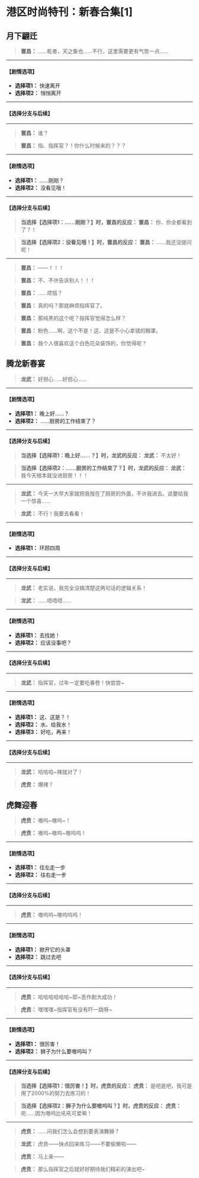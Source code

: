# 港区时尚特刊：新春合集[1]

## 月下翩迁

> **寰昌：**
> ……乾者，天之象也……不行，这里需要更有气势一点……

---
#### **【剧情选项】**
*   **选择项1：** 快速离开
*   **选择项2：** 悄悄离开

---
#### **【选择分支与后续】**
---

> **寰昌：**
> 谁？

> **寰昌：**
> 指、指挥官？！你什么时候来的？？？

---
#### **【剧情选项】**
*   **选择项1：** ……刚刚？
*   **选择项2：** 没看见哦！

---
#### **【选择分支与后续】**
> **当选择【选择项1：……刚刚？】时，寰昌的反应：**
> **寰昌：** 你、你全都看到了？！

> **当选择【选择项2：没看见哦！】时，寰昌的反应：**
> **寰昌：** ……我还没提问呢！

---

> **寰昌：**
> ——！！！

> **寰昌：**
> 不、不许告诉别人！！！

> **寰昌：**
> ……烦恼？

> **寰昌：**
> 真的吗？那就麻烦指挥官了。

> **寰昌：**
> 那纯黑的这个呢？指挥官觉得怎么样？

> **寰昌：**
> 粉色……啊，这个不是！这、这是不小心拿错的眼罩。

> **寰昌：**
> 我个人很喜欢这个白色花朵装饰的，你觉得呢？

## 腾龙新春宴

> **龙武：**
> 好担心……好担心……

---
#### **【剧情选项】**
*   **选择项1：** 晚上好……？
*   **选择项2：** ……厨房的工作结束了？

---
#### **【选择分支与后续】**
> **当选择【选择项1：晚上好……？】时，龙武的反应：**
> **龙武：** 不太好！

> **当选择【选择项2：……厨房的工作结束了？】时，龙武的反应：**
> **龙武：** 我今天根本就没进厨房！！！

---

> **龙武：**
> 今天一大早大家就把我按在了厨房的外面，不许我进去。说要给我一个惊喜……

> **龙武：**
> 不行！我要去看看！

---
#### **【剧情选项】**
*   **选择项1：** 环顾四周

---
#### **【选择分支与后续】**
---

> **龙武：**
> 老实说，我完全没搞清楚这两句话的逻辑关系！

> **龙武：**
> ……唔唔唔……

---
#### **【剧情选项】**
*   **选择项1：** 去找她！
*   **选择项2：** 应该没事吧？

---
#### **【选择分支与后续】**
---

> **龙武：**
> 指挥官，过年一定要吃春卷！快尝尝~

---
#### **【剧情选项】**
*   **选择项1：** 这、这是？！
*   **选择项2：** 水、给我水！
*   **选择项3：** 好吃，再来！

---
#### **【选择分支与后续】**
---

> **龙武：**
> 哈哈哈~辣就对了！

> **虎贲：**
> 爆辣？

## 虎舞迎春

> **虎贲：**
> 嗷呜~嗷呜~！

> **虎贲：**
> 嗷呜~嗷呜~嗷呜呜！

---
#### **【剧情选项】**
*   **选择项1：** 往左走一步
*   **选择项2：** 往右走一步

---
#### **【选择分支与后续】**
---

> **虎贲：**
> 嗷呜呜~嗷呜呜呜！

---
#### **【剧情选项】**
*   **选择项1：** 掀开它的头罩
*   **选择项2：** 跳过去吧

---
#### **【选择分支与后续】**
---

> **虎贲：**
> 哈哈哈哈哈哈~耶~恶作剧大成功！

> **虎贲：**
> 嘿嘿嘿~指挥官有没有吓一跳呀~

---
#### **【剧情选项】**
*   **选择项1：** 很厉害！
*   **选择项2：** 狮子为什么要嗷呜叫？

---
#### **【选择分支与后续】**
> **当选择【选择项1：很厉害！】时，虎贲的反应：**
> **虎贲：** 是吧是吧，我可是用了2000%的努力去练习的！

> **当选择【选择项2：狮子为什么要嗷呜叫？】时，虎贲的反应：**
> **虎贲：** 呃……因为嗷呜比吼吼可爱嘛！

---

> **虎贲：**
> ……问我们怎么会想到要表演舞狮？

> **龙武：**
> 虎贲——快点回来练习——不要偷懒啦——

> **虎贲：**
> 马上来——

> **虎贲：**
> 那么指挥官之后就好好期待我们精彩的演出吧~

